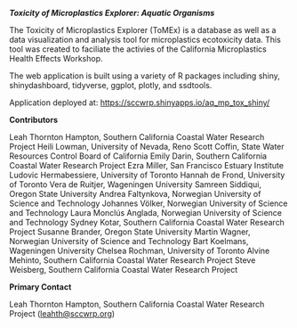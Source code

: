 ***Toxicity of Microplastics Explorer: Aquatic Organisms***

The Toxicity of Microplastics Explorer (ToMEx) is a database as well as a data visualization and analysis tool for microplastics ecotoxicity data. This tool was created to faciliate the activies of the California Microplastics Health Effects Workshop. 

The web application is built using a variety of R packages including shiny, shinydashboard, tidyverse, ggplot, plotly, and ssdtools. 

Application deployed at: https://sccwrp.shinyapps.io/aq_mp_tox_shiny/

**Contributors**

Leah Thornton Hampton, Southern California Coastal Water Research Project
Heili Lowman, University of Nevada, Reno
Scott Coffin, State Water Resources Control Board of California
Emily Darin, Southern California Coastal Water Research Project
Ezra Miller, San Francisco Estuary Institute
Ludovic Hermabessiere, University of Toronto
Hannah de Frond, University of Toronto
Vera de Ruitjer, Wageningen University
Samreen Siddiqui, Oregon State University
Andrea Faltynkova, Norwegian University of Science and Technology
Johannes Völker, Norwegian University of Science and Technology
Laura Monclús Anglada, Norwegian University of Science and Technology
Sydney Kotar, Southern California Coastal Water Research Project
Susanne Brander, Oregon State University
Martin Wagner, Norwegian University of Science and Technology
Bart Koelmans, Wageningen University
Chelsea Rochman, University of Toronto
Alvine Mehinto, Southern California Coastal Water Research Project
Steve Weisberg, Southern California Coastal Water Research Project

**Primary Contact**

Leah Thornton Hampton, Southern California Coastal Water Research Project (leahth@sccwrp.org)